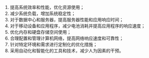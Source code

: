 1. 提高系统效率和性能，优化资源使用；
2. 减少系统负载，增加系统稳定性；
3. 对于数据中心和服务器，提高服务器性能和应用响应时间；
4. 对于移动设备和应用程序，减少电池消耗并提高应用程序的响应速度；
5. 优化内存和硬盘存储空间使用；
6. 合理配置和管理计算机网络，提高网络响应速度和可靠性；
7. 针对特定环境和需求进行定制化的优化措施；
8. 采用自动化和智能化的工具和技术，减少人为因素的干预。